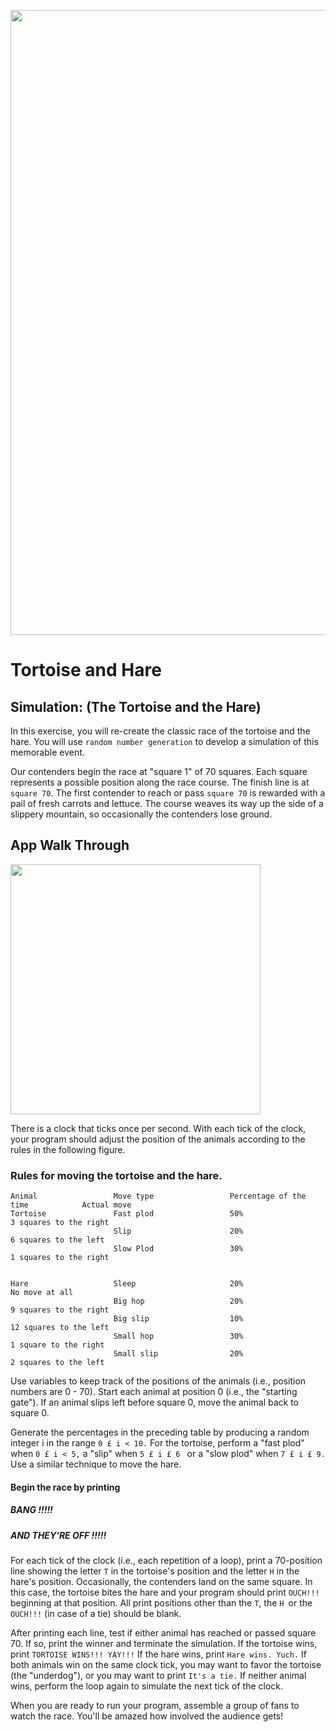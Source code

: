 <img src= https://images.reference.com/amg-cms-reference-images/media/moral-lesson-story-rabbit-turtle-race_cf23adab692f68cc.jpg width=1000><br>

# Tortoise and Hare

## Simulation: (The Tortoise and the Hare) 

In this exercise, you will re-create the classic race of the tortoise and the hare. You will use ```random number generation``` to develop a simulation of this memorable event.


Our contenders begin the race at "square 1" of 70 squares. Each square represents a possible position along the race course. The finish line is at ```square 70```. The first contender to reach or pass ```square 70``` is rewarded with a pail of fresh carrots and lettuce. The course weaves its way up the side of a slippery mountain, so occasionally the contenders lose ground.


## App Walk Through
<img src="http://g.recordit.co/6qyvimPDdV.gif" width=400><br>



There is a clock that ticks once per second. With each tick of the clock, your program should adjust the position of the animals according to the rules in the following figure.

### Rules for moving the tortoise and the hare.

```
Animal                 Move type                 Percentage of the time            Actual move
Tortoise               Fast plod                 50%                               3 squares to the right
                       Slip                      20%                               6 squares to the left
                       Slow Plod                 30%                               1 squares to the right
                        

Hare                   Sleep                     20%                               No move at all
                       Big hop                   20%                               9 squares to the right
                       Big slip                  10%                               12 squares to the left
                       Small hop                 30%                               1 square to the right
                       Small slip                20%                               2 squares to the left

```

Use variables to keep track of the positions of the animals (i.e., position numbers are 0 - 70). Start each animal at position 0 (i.e., the "starting gate"). If an animal slips left before square 0, move the animal back to square 0.

Generate the percentages in the preceding table by producing a random integer i in the range ```0 £ i < 10.``` For the tortoise, perform a "fast plod" when ```0 £ i < 5,``` a "slip" when ```5 £ i £ 6 ``` or a "slow plod" when ```7 £ i £ 9.``` Use a similar technique to move the hare.




#### Begin the race by printing

##### BANG !!!!!

##### AND THEY'RE OFF !!!!!



For each tick of the clock (i.e., each repetition of a loop), print a 70-position line showing the letter ```T``` in the tortoise's position and the letter ```H``` in the hare's position. Occasionally, the contenders land on the same square. In this case, the tortoise bites the hare and your program should print ```OUCH!!!``` beginning at that position. All print positions other than the ```T```, the ```H ```or the ```OUCH!!!``` (in case of a tie) should be blank.

After printing each line, test if either animal has reached or passed square 70. If so, print the winner and terminate the simulation. If the tortoise wins, print ```TORTOISE WINS!!! YAY!!!``` If the hare wins, print ```Hare wins. Yuch.``` If both animals win on the same clock tick, you may want to favor the tortoise (the "underdog"), or you may want to print ```It's a tie.``` If neither animal wins, perform the loop again to simulate the next tick of the clock. 

When you are ready to run your program, assemble a group of fans to watch the race. You'll be amazed how involved the audience gets!
